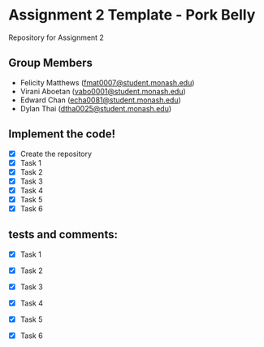 # Assignment 2 Template - Pork Belly

Repository for Assignment 2 

## Group Members

- Felicity Matthews (fmat0007@student.monash.edu)
- Virani Aboetan (vabo0001@student.monash.edu)
- Edward Chan (echa0081@student.monash.edu)
- Dylan Thai (dtha0025@student.monash.edu)

## Implement the code!

- [x] Create the repository
- [x] Task 1
- [x] Task 2
- [x] Task 3
- [x] Task 4
- [x] Task 5
- [x] Task 6

## tests and comments:
- [x] Task 1
- [x] Task 2
- [x] Task 3
- [x] Task 4
- [x] Task 5
- [x] Task 6

